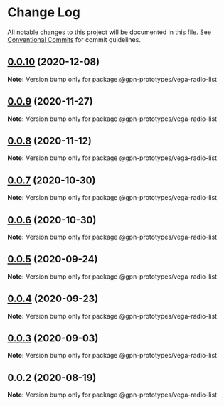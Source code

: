 # Change Log

All notable changes to this project will be documented in this file.
See [Conventional Commits](https://conventionalcommits.org) for commit guidelines.

## [0.0.10](https://github.com/gpn-prototypes/vega-ui/compare/@gpn-prototypes/vega-radio-list@0.0.9...@gpn-prototypes/vega-radio-list@0.0.10) (2020-12-08)

**Note:** Version bump only for package @gpn-prototypes/vega-radio-list





## [0.0.9](https://github.com/gpn-prototypes/vega-ui/compare/@gpn-prototypes/vega-radio-list@0.0.8...@gpn-prototypes/vega-radio-list@0.0.9) (2020-11-27)

**Note:** Version bump only for package @gpn-prototypes/vega-radio-list





## [0.0.8](https://github.com/gpn-prototypes/vega-ui/compare/@gpn-prototypes/vega-radio-list@0.0.7...@gpn-prototypes/vega-radio-list@0.0.8) (2020-11-12)

**Note:** Version bump only for package @gpn-prototypes/vega-radio-list





## [0.0.7](https://github.com/gpn-prototypes/vega-ui/compare/@gpn-prototypes/vega-radio-list@0.0.6...@gpn-prototypes/vega-radio-list@0.0.7) (2020-10-30)

**Note:** Version bump only for package @gpn-prototypes/vega-radio-list





## [0.0.6](https://github.com/gpn-prototypes/vega-ui/compare/@gpn-prototypes/vega-radio-list@0.0.5...@gpn-prototypes/vega-radio-list@0.0.6) (2020-10-30)

**Note:** Version bump only for package @gpn-prototypes/vega-radio-list





## [0.0.5](https://github.com/gpn-prototypes/vega-ui/compare/@gpn-prototypes/vega-radio-list@0.0.4...@gpn-prototypes/vega-radio-list@0.0.5) (2020-09-24)

**Note:** Version bump only for package @gpn-prototypes/vega-radio-list





## [0.0.4](https://github.com/gpn-prototypes/vega-ui/compare/@gpn-prototypes/vega-radio-list@0.0.3...@gpn-prototypes/vega-radio-list@0.0.4) (2020-09-23)

**Note:** Version bump only for package @gpn-prototypes/vega-radio-list





## [0.0.3](https://github.com/gpn-prototypes/vega-ui/compare/@gpn-prototypes/vega-radio-list@0.0.2...@gpn-prototypes/vega-radio-list@0.0.3) (2020-09-03)

**Note:** Version bump only for package @gpn-prototypes/vega-radio-list





## 0.0.2 (2020-08-19)

**Note:** Version bump only for package @gpn-prototypes/vega-radio-list
